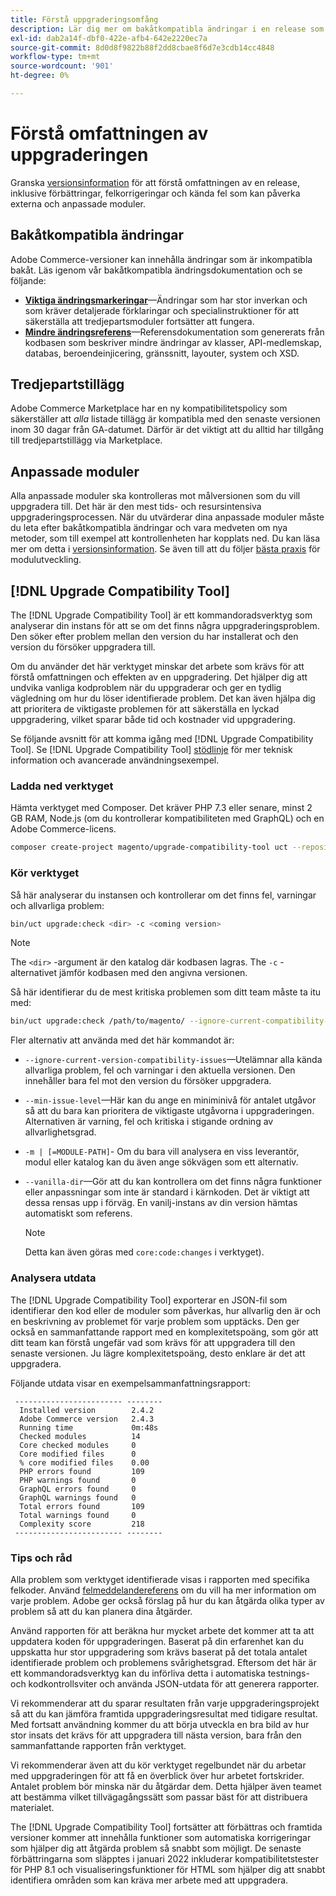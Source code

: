 ```yaml
---
title: Förstå uppgraderingsomfång
description: Lär dig mer om bakåtkompatibla ändringar i en release som kan påverka anpassade moduler eller tillägg från tredje part från Adobe Commerce eller Magento Open Source.
exl-id: dab2a14f-dbf0-422e-afb4-642e2220ec7a
source-git-commit: 8d0d8f9822b88f2dd8cbae8f6d7e3cdb14cc4848
workflow-type: tm+mt
source-wordcount: '901'
ht-degree: 0%

---
```


# Förstå omfattningen av uppgraderingen

Granska [versionsinformation](https://devdocs.magento.com/guides/v2.4/release-notes/bk-release-notes.html) för att förstå omfattningen av en release, inklusive förbättringar, felkorrigeringar och kända fel som kan påverka externa och anpassade moduler.

## Bakåtkompatibla ändringar

Adobe Commerce-versioner kan innehålla ändringar som är inkompatibla bakåt. Läs igenom vår bakåtkompatibla ändringsdokumentation och se följande:

- **[Viktiga ändringsmarkeringar](https://devdocs.magento.com/guides/v2.4/release-notes/backward-incompatible-changes/index.html)**—Ändringar som har stor inverkan och som kräver detaljerade förklaringar och specialinstruktioner för att säkerställa att tredjepartsmoduler fortsätter att fungera.
- **[Mindre ändringsreferens](https://devdocs.magento.com/guides/v2.4/release-notes/backward-incompatible-changes/reference.html)**—Referensdokumentation som genererats från kodbasen som beskriver mindre ändringar av klasser, API-medlemskap, databas, beroendeinjicering, gränssnitt, layouter, system och XSD.

## Tredjepartstillägg

Adobe Commerce Marketplace har en ny kompatibilitetspolicy som säkerställer att _alla_ listade tillägg är kompatibla med den senaste versionen inom 30 dagar från GA-datumet. Därför är det viktigt att du alltid har tillgång till tredjepartstillägg via Marketplace.

## Anpassade moduler

Alla anpassade moduler ska kontrolleras mot målversionen som du vill uppgradera till. Det här är den mest tids- och resursintensiva uppgraderingsprocessen. När du utvärderar dina anpassade moduler måste du leta efter bakåtkompatibla ändringar och vara medveten om nya metoder, som till exempel att kontrollenheten har kopplats ned. Du kan läsa mer om detta i [versionsinformation](https://devdocs.magento.com/guides/v2.4/release-notes/bk-release-notes.html). Se även till att du följer [bästa praxis](https://developer.adobe.com/commerce/php/best-practices/extensions/) för modulutveckling.

## [!DNL Upgrade Compatibility Tool]

The [!DNL Upgrade Compatibility Tool] är ett kommandoradsverktyg som analyserar din instans för att se om det finns några uppgraderingsproblem. Den söker efter problem mellan den version du har installerat och den version du försöker uppgradera till.

Om du använder det här verktyget minskar det arbete som krävs för att förstå omfattningen och effekten av en uppgradering. Det hjälper dig att undvika vanliga kodproblem när du uppgraderar och ger en tydlig vägledning om hur du löser identifierade problem. Det kan även hjälpa dig att prioritera de viktigaste problemen för att säkerställa en lyckad uppgradering, vilket sparar både tid och kostnader vid uppgradering.

Se följande avsnitt för att komma igång med [!DNL Upgrade Compatibility Tool]. Se [!DNL Upgrade Compatibility Tool] [stödlinje](../upgrade-compatibility-tool/overview.md) för mer teknisk information och avancerade användningsexempel.

### Ladda ned verktyget

Hämta verktyget med Composer. Det kräver PHP 7.3 eller senare, minst 2 GB RAM, Node.js (om du kontrollerar kompatibiliteten med GraphQL) och en Adobe Commerce-licens.

```bash
composer create-project magento/upgrade-compatibility-tool uct --repository https://repo.magento.com
```

### Kör verktyget

Så här analyserar du instansen och kontrollerar om det finns fel, varningar och allvarliga problem:

```bash
bin/uct upgrade:check <dir> -c <coming version> 
```

>[!NOTE]
>
> The `<dir>` -argument är den katalog där kodbasen lagras. The `-c` -alternativet jämför kodbasen med den angivna versionen.

Så här identifierar du de mest kritiska problemen som ditt team måste ta itu med:

```bash
bin/uct upgrade:check /path/to/magento/ --ignore-current-compatibility-issues –min-issue-level critical --vanilla-dir /path/to/vanilla/code/ /path/to/magento/app/code/Vendor/
```

Fler alternativ att använda med det här kommandot är:

- `--ignore-current-version-compatibility-issues`—Utelämnar alla kända allvarliga problem, fel och varningar i den aktuella versionen. Den innehåller bara fel mot den version du försöker uppgradera.

- `--min-issue-level`—Här kan du ange en miniminivå för antalet utgåvor så att du bara kan prioritera de viktigaste utgåvorna i uppgraderingen. Alternativen är varning, fel och kritiska i stigande ordning av allvarlighetsgrad.

- `-m | [=MODULE-PATH]`- Om du bara vill analysera en viss leverantör, modul eller katalog kan du även ange sökvägen som ett alternativ.

- `--vanilla-dir`—Gör att du kan kontrollera om det finns några funktioner eller anpassningar som inte är standard i kärnkoden. Det är viktigt att dessa rensas upp i förväg. En vanilj-instans av din version hämtas automatiskt som referens.

  >[!NOTE]
  >
  > Detta kan även göras med `core:code:changes` i verktyget).

### Analysera utdata

The [!DNL Upgrade Compatibility Tool] exporterar en JSON-fil som identifierar den kod eller de moduler som påverkas, hur allvarlig den är och en beskrivning av problemet för varje problem som upptäcks. Den ger också en sammanfattande rapport med en komplexitetspoäng, som gör att ditt team kan förstå ungefär vad som krävs för att uppgradera till den senaste versionen. Ju lägre komplexitetspoäng, desto enklare är det att uppgradera.

Följande utdata visar en exempelsammanfattningsrapport:

```console
 ------------------------ --------
  Installed version        2.4.2
  Adobe Commerce version   2.4.3
  Running time             0m:48s
  Checked modules          14
  Core checked modules     0
  Core modified files      0
  % core modified files    0.00
  PHP errors found         109
  PHP warnings found       0
  GraphQL errors found     0
  GraphQL warnings found   0
  Total errors found       109
  Total warnings found     0
  Complexity score         218
 ------------------------ --------
```

### Tips och råd

Alla problem som verktyget identifierade visas i rapporten med specifika felkoder. Använd [felmeddelandereferens](../upgrade-compatibility-tool/error-messages.md) om du vill ha mer information om varje problem. Adobe ger också förslag på hur du kan åtgärda olika typer av problem så att du kan planera dina åtgärder.

Använd rapporten för att beräkna hur mycket arbete det kommer att ta att uppdatera koden för uppgraderingen. Baserat på din erfarenhet kan du uppskatta hur stor uppgradering som krävs baserat på det totala antalet identifierade problem och problemens svårighetsgrad. Eftersom det här är ett kommandoradsverktyg kan du införliva detta i automatiska testnings- och kodkontrollsviter och använda JSON-utdata för att generera rapporter.

Vi rekommenderar att du sparar resultaten från varje uppgraderingsprojekt så att du kan jämföra framtida uppgraderingsresultat med tidigare resultat. Med fortsatt användning kommer du att börja utveckla en bra bild av hur stor insats det krävs för att uppgradera till nästa version, bara från den sammanfattande rapporten från verktyget.

Vi rekommenderar även att du kör verktyget regelbundet när du arbetar med uppgraderingen för att få en överblick över hur arbetet fortskrider. Antalet problem bör minska när du åtgärdar dem. Detta hjälper även teamet att bestämma vilket tillvägagångssätt som passar bäst för att distribuera materialet.

The [!DNL Upgrade Compatibility Tool] fortsätter att förbättras och framtida versioner kommer att innehålla funktioner som automatiska korrigeringar som hjälper dig att åtgärda problem så snabbt som möjligt. De senaste förbättringarna som släpptes i januari 2022 inkluderar kompatibilitetstester för PHP 8.1 och visualiseringsfunktioner för HTML som hjälper dig att snabbt identifiera områden som kan kräva mer arbete med att uppgradera.
